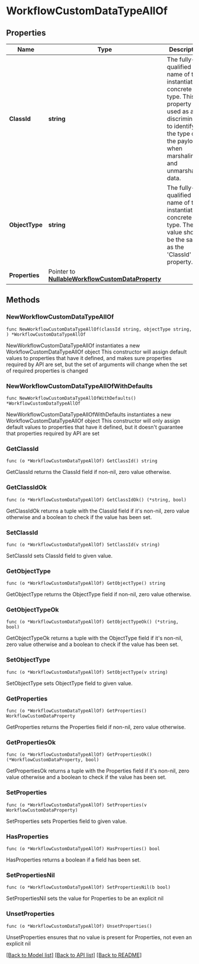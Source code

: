 # WorkflowCustomDataTypeAllOf

## Properties

Name | Type | Description | Notes
------------ | ------------- | ------------- | -------------
**ClassId** | **string** | The fully-qualified name of the instantiated, concrete type. This property is used as a discriminator to identify the type of the payload when marshaling and unmarshaling data. | [default to "workflow.CustomDataType"]
**ObjectType** | **string** | The fully-qualified name of the instantiated, concrete type. The value should be the same as the &#39;ClassId&#39; property. | [default to "workflow.CustomDataType"]
**Properties** | Pointer to [**NullableWorkflowCustomDataProperty**](workflow.CustomDataProperty.md) |  | [optional] 

## Methods

### NewWorkflowCustomDataTypeAllOf

`func NewWorkflowCustomDataTypeAllOf(classId string, objectType string, ) *WorkflowCustomDataTypeAllOf`

NewWorkflowCustomDataTypeAllOf instantiates a new WorkflowCustomDataTypeAllOf object
This constructor will assign default values to properties that have it defined,
and makes sure properties required by API are set, but the set of arguments
will change when the set of required properties is changed

### NewWorkflowCustomDataTypeAllOfWithDefaults

`func NewWorkflowCustomDataTypeAllOfWithDefaults() *WorkflowCustomDataTypeAllOf`

NewWorkflowCustomDataTypeAllOfWithDefaults instantiates a new WorkflowCustomDataTypeAllOf object
This constructor will only assign default values to properties that have it defined,
but it doesn't guarantee that properties required by API are set

### GetClassId

`func (o *WorkflowCustomDataTypeAllOf) GetClassId() string`

GetClassId returns the ClassId field if non-nil, zero value otherwise.

### GetClassIdOk

`func (o *WorkflowCustomDataTypeAllOf) GetClassIdOk() (*string, bool)`

GetClassIdOk returns a tuple with the ClassId field if it's non-nil, zero value otherwise
and a boolean to check if the value has been set.

### SetClassId

`func (o *WorkflowCustomDataTypeAllOf) SetClassId(v string)`

SetClassId sets ClassId field to given value.


### GetObjectType

`func (o *WorkflowCustomDataTypeAllOf) GetObjectType() string`

GetObjectType returns the ObjectType field if non-nil, zero value otherwise.

### GetObjectTypeOk

`func (o *WorkflowCustomDataTypeAllOf) GetObjectTypeOk() (*string, bool)`

GetObjectTypeOk returns a tuple with the ObjectType field if it's non-nil, zero value otherwise
and a boolean to check if the value has been set.

### SetObjectType

`func (o *WorkflowCustomDataTypeAllOf) SetObjectType(v string)`

SetObjectType sets ObjectType field to given value.


### GetProperties

`func (o *WorkflowCustomDataTypeAllOf) GetProperties() WorkflowCustomDataProperty`

GetProperties returns the Properties field if non-nil, zero value otherwise.

### GetPropertiesOk

`func (o *WorkflowCustomDataTypeAllOf) GetPropertiesOk() (*WorkflowCustomDataProperty, bool)`

GetPropertiesOk returns a tuple with the Properties field if it's non-nil, zero value otherwise
and a boolean to check if the value has been set.

### SetProperties

`func (o *WorkflowCustomDataTypeAllOf) SetProperties(v WorkflowCustomDataProperty)`

SetProperties sets Properties field to given value.

### HasProperties

`func (o *WorkflowCustomDataTypeAllOf) HasProperties() bool`

HasProperties returns a boolean if a field has been set.

### SetPropertiesNil

`func (o *WorkflowCustomDataTypeAllOf) SetPropertiesNil(b bool)`

 SetPropertiesNil sets the value for Properties to be an explicit nil

### UnsetProperties
`func (o *WorkflowCustomDataTypeAllOf) UnsetProperties()`

UnsetProperties ensures that no value is present for Properties, not even an explicit nil

[[Back to Model list]](../README.md#documentation-for-models) [[Back to API list]](../README.md#documentation-for-api-endpoints) [[Back to README]](../README.md)


